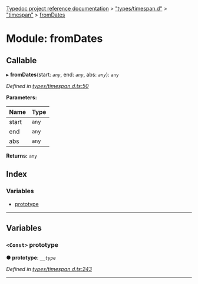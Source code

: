 [Typedoc project reference documentation](../README.md) > ["types/timespan.d"](../modules/_types_timespan_d_.md) > ["timespan"](../modules/_types_timespan_d_._timespan_.md) > [fromDates](../modules/_types_timespan_d_._timespan_.fromdates.md)

# Module: fromDates

## Callable
▸ **fromDates**(start: *`any`*, end: *`any`*, abs: *`any`*): `any`

*Defined in [types/timespan.d.ts:50](https://github.com/DocuWare/REST-Sample-TS/blob/master/src/types/timespan.d.ts#L50)*

**Parameters:**

| Name | Type |
| ------ | ------ |
| start | `any` |
| end | `any` |
| abs | `any` |

**Returns:** `any`

## Index

### Variables

* [prototype](_types_timespan_d_._timespan_.fromdates.md#prototype)

---

## Variables

<a id="prototype"></a>

### `<Const>` prototype

**● prototype**: *`__type`*

*Defined in [types/timespan.d.ts:243](https://github.com/DocuWare/REST-Sample-TS/blob/master/src/types/timespan.d.ts#L243)*

___


